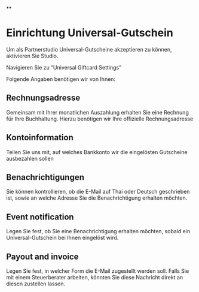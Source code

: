 **

# Einrichtung Universal-Gutschein

  

Um als Partnerstudio Universal-Gutscheine akzeptieren zu können, aktivieren Sie Studio.

Navigieren Sie zu “Universal Giftcard Settings”

Folgende Angaben benötigen wir von Ihnen:

## Rechnungsadresse

Gemeinsam mit Ihrer monatlichen Auszahlung erhalten Sie eine Rechnung für Ihre Buchhaltung. Hierzu benötigen wir Ihre offizielle Rechnungsadresse

## Kontoinformation

Teilen Sie uns mit, auf welches Bankkonto wir die eingelösten Gutscheine ausbezahlen sollen

## Benachrichtigungen

Sie können kontrollieren, ob die E-Mail auf Thai oder Deutsch geschrieben ist, sowie an welche Adresse Sie die Benachrichtigung erhalten möchten.

## Event notification

Legen Sie fest, ob Sie eine Benachrichtigung erhalten möchten, sobald ein Universal-Gutschein bei Ihnen eingelöst wird.

## Payout and invoice

Legen Sie fest, in welcher Form die E-Mail zugestellt werden soll. Falls Sie mit einem Steuerberater arbeiten, könnten Sie diese Nachricht direkt an diesen zustellen lassen.